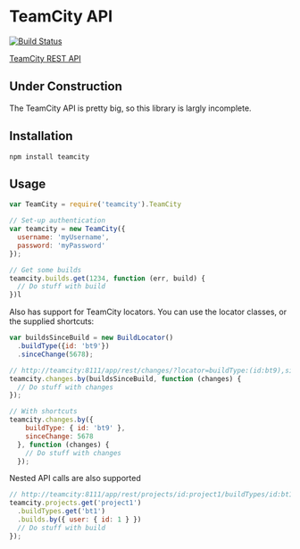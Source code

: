 # TeamCity API

[![Build Status](https://travis-ci.org/jeef3/teamcity.svg?branch=master)](https://travis-ci.org/jeef3/teamcity)

[TeamCity REST API](http://confluence.jetbrains.com/display/TCD8/REST+API)

## Under Construction

The TeamCity API is pretty big, so this library is largly incomplete.

## Installation

```
npm install teamcity
```

## Usage

``` JavaScript
var TeamCity = require('teamcity').TeamCity

// Set-up authentication
var teamcity = new TeamCity({
  username: 'myUsername',
  password: 'myPassword'
});

// Get some builds
teamcity.builds.get(1234, function (err, build) {
  // Do stuff with build
})l
```

Also has support for TeamCity locators. You can use the locator classes, or the supplied shortcuts:

``` JavaScript
var buildsSinceBuild = new BuildLocator()
  .buildType({id: 'bt9'})
  .sinceChange(5678);

// http://teamcity:8111/app/rest/changes/?locator=buildType:(id:bt9),sinceChange:5678
teamcity.changes.by(buildsSinceBuild, function (changes) {
  // Do stuff with changes
});

// With shortcuts
teamcity.changes.by({
    buildType: { id: 'bt9' },
    sinceChange: 5678
  }, function (changes) {
    // Do stuff with changes
  });
```

Nested API calls are also supported

``` JavaScript
// http://teamcity:8111/app/rest/projects/id:project1/buildTypes/id:bt1/builds/user:(id:1)
teamcity.projects.get('project1')
  .buildTypes.get('bt1')
  .builds.by({ user: { id: 1 } })
  // Do stuff with build
});
```
